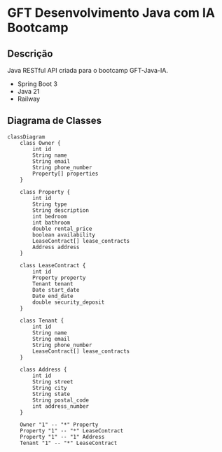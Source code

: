 #  GFT Desenvolvimento Java com IA Bootcamp

## Descrição
Java RESTful API criada para o bootcamp GFT-Java-IA. 
- Spring Boot 3
- Java 21
- Railway 

## Diagrama de Classes
```mermaid
classDiagram
    class Owner {
        int id
        String name
        String email
        String phone_number
        Property[] properties
    }
    
    class Property {
        int id
        String type
        String description
        int bedroom
        int bathroom
        double rental_price
        boolean availability
        LeaseContract[] lease_contracts
        Address address
    }
    
    class LeaseContract {
        int id
        Property property
        Tenant tenant
        Date start_date
        Date end_date
        double security_deposit
    }
    
    class Tenant {
        int id
        String name
        String email
        String phone_number
        LeaseContract[] lease_contracts
    }
    
    class Address {
        int id
        String street
        String city
        String state
        String postal_code
        int address_number
    }

    Owner "1" -- "*" Property 
    Property "1" -- "*" LeaseContract 
    Property "1" -- "1" Address 
    Tenant "1" -- "*" LeaseContract 
```
